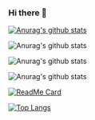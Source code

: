 ### Hi there 👋

<!--
**sunndeath/sunndeath** is a ✨ _special_ ✨ repository because its `README.md` (this file) appears on your GitHub profile.

Here are some ideas to get you started:

- 🔭 I’m currently working on ...
- 🌱 I’m currently learning ...
- 👯 I’m looking to collaborate on ...
- 🤔 I’m looking for help with ...
- 💬 Ask me about ...
- 📫 How to reach me: ...
- 😄 Pronouns: ...
- ⚡ Fun fact: ...
-->

[![Anurag's github stats](https://github-readme-stats.vercel.app/api?username=sunndeath)](https://github.com/anuraghazra/github-readme-stats)

![Anurag's github stats](https://github-readme-stats.vercel.app/api?username=sunndeath&hide=contribs,prs)

![Anurag's github stats](https://github-readme-stats.vercel.app/api?username=sunndeathshow_icons=true)

![Anurag's github stats](https://github-readme-stats.vercel.app/api?username=sunndeath&show_icons=true&theme=dracula)

[![ReadMe Card](https://github-readme-stats.vercel.app/api/pin/?username=anuraghazra&repo=github-readme-stats)](https://github.com/anuraghazra/github-readme-stats)

[![Top Langs](https://github-readme-stats.vercel.app/api/top-langs/?username=sunndeath&langs_count=8)](https://github.com/anuraghazra/github-readme-stats)





